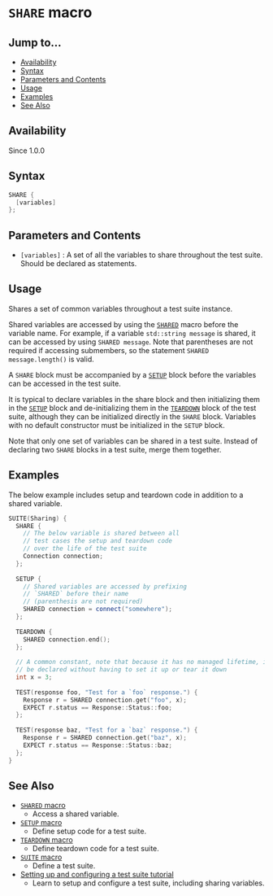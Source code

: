 # `SHARE` macro

## Jump to...
- [Availability](#Availability)
- [Syntax](#Syntax)
- [Parameters and Contents](#Parameters-and-Contents)
- [Usage](#Usage)
- [Examples](#Examples)
- [See Also](#See-Also)

## Availability
Since 1.0.0

## Syntax
``` C++
SHARE {
  [variables]
};
```

## Parameters and Contents
- `[variables]` : A set of all the variables to share throughout the test suite.
  Should be declared as statements.

## Usage

Shares a set of common variables throughout a test suite instance.

Shared variables are accessed by using the [`SHARED`](SHARED.md) macro before
the variable name.
For example, if a variable `std::string message` is shared, it can be accessed
by using `SHARED message`.
Note that parentheses are not required if accessing submembers, so the statement
`SHARED message.length()` is valid.

A `SHARE` block must be accompanied by a [`SETUP`](SETUP.md) block before the
variables can be accessed in the test suite.

It is typical to declare variables in the share block and then initializing them
in the [`SETUP`](SETUP.md) block and de-initializing them in the
[`TEARDOWN`](TEARDOWN.md) block of the test suite, although they can be
initialized directly in the `SHARE` block.
Variables with no default constructor must be initialized in the `SETUP` block.

Note that only one set of variables can be shared in a test suite.
Instead of declaring two `SHARE` blocks in a test suite, merge them together.

## Examples

The below example includes setup and teardown code in addition to a shared
variable.
``` C++
SUITE(Sharing) {
  SHARE {
    // The below variable is shared between all
    // test cases the setup and teardown code
    // over the life of the test suite
    Connection connection;
  };
  
  SETUP {
    // Shared variables are accessed by prefixing
    // `SHARED` before their name
    // (parenthesis are not required)
    SHARED connection = connect("somewhere");
  };
  
  TEARDOWN {
    SHARED connection.end();
  };
  
  // A common constant, note that because it has no managed lifetime, it can
  // be declared without having to set it up or tear it down
  int x = 3;
  
  TEST(response foo, "Test for a `foo` response.") {
    Response r = SHARED connection.get("foo", x);
    EXPECT r.status == Response::Status::foo;
  };
  
  TEST(response baz, "Test for a `baz` response.") {
    Response r = SHARED connection.get("baz", x);
    EXPECT r.status == Response::Status::baz;
  };
}
```

## See Also

- [`SHARED` macro](SHARED.md)
  - Access a shared variable.
- [`SETUP` macro](SETUP.md)
  - Define setup code for a test suite.
- [`TEARDOWN` macro](TEARDOWN.md)
  - Define teardown code for a test suite.
- [`SUITE` macro](SUITE.md)
  - Define a test suite.
- [Setting up and configuring a test suite tutorial](../../Tutorials/Intro/TestSuite.md)
  - Learn to setup and configure a test suite, including sharing variables.
